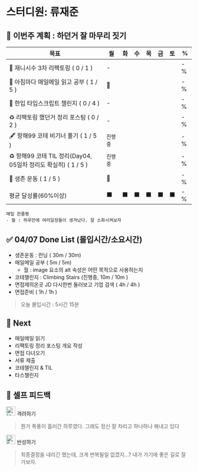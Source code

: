# 스터디원: 류재준

## 🚀 이번주 계획 : 하던거 잘 마무리 짓기 

| 목표                            | 월   | 화   | 수   | 목   | 금   | 토   | %   |
| ------------------------------- | --- | --- | --- | --- | --- | --- | --- |
| 🚗 재니시수 3차 리팩토링 ( 0 / 1 ) |-|||||| -% |
| 📰 아침마다 매일메일 읽고 공부 ( 1 / 5 ) |🌠|||||| -% |
| 📌 한입 타입스크립트 챌린지 ( 0 / 4 ) |-|||||| -% |
| ♻️ 리팩토링 했던거 정리 포스팅 ( 0 / 2 ) |-|||||| -% |
| 🖋️ 항해99 코테 비기너 풀기 ( 1 / 5 ) |`진행중`|||||| -% |
| ♻️ 항해99 코테 TIL 정리(Day04, 05일차 정리도 확실히) ( 1 / 5 ) |`진행중`|||||| -% |
| 💪 생존 운동 ( 1 / 5 )               |🌠|||||| -% |
| 평균 달성률(60%이상)      |⬛|⬛|⬛|⬛|⬛|⬛|  -% |


```text
매일 한줄평
- 월 : 하루만에 여러일정들이 생겨났다. 잘 소화시켜보자
```

## ✅ 04/07 Done List (몰입시간/소요시간) 
- 생존운동 : 런닝 ( 30m / 30m)
- 매일메일 공부 ( 5m / 5m)
  - 월 : image 요소의 alt 속성은 어떤 목적으로 사용하는지
- 코테챌린지 : Climbing Stairs  (진행중, 10m / 10m )
- 면접제의온곳 JD 다시한번 둘러보고 기업 검색 ( 4h / 4h )
- 면접준비 ( 1h / 1h )
> 오늘 몰입시간 : 5시간 15분

## 🌱 Next
-  매일메일 읽기
-  리팩토링 정리 포스팅 개요 작성
-  면접 다녀오기
-  서류 제출
-  코테챌린지 & TIL
-  타스챌린지

## 🎉 셀프 피드백

<img src="https://raw.githubusercontent.com/Tarikul-Islam-Anik/Animated-Fluent-Emojis/master/Emojis/Smilies/Hugging%20Face.png" alt="Hugging Face" width="25" height="25"> 격려하기</img>

> 뭔가 폭풍이 흘러간 하루였다. 그래도 정신 잘 차리고 하나하나 해내고 있다

<img src="https://raw.githubusercontent.com/Tarikul-Islam-Anik/Animated-Fluent-Emojis/master/Emojis/Smilies/Face%20with%20Monocle.png" alt="Face with Monocle" width="25" height="25"> 반성하기</img>

> 최종결정을 내리긴 했는데, 크게 번복될일 없겠지...? 내가 가기에 좋은 길로 잘 가보자.
